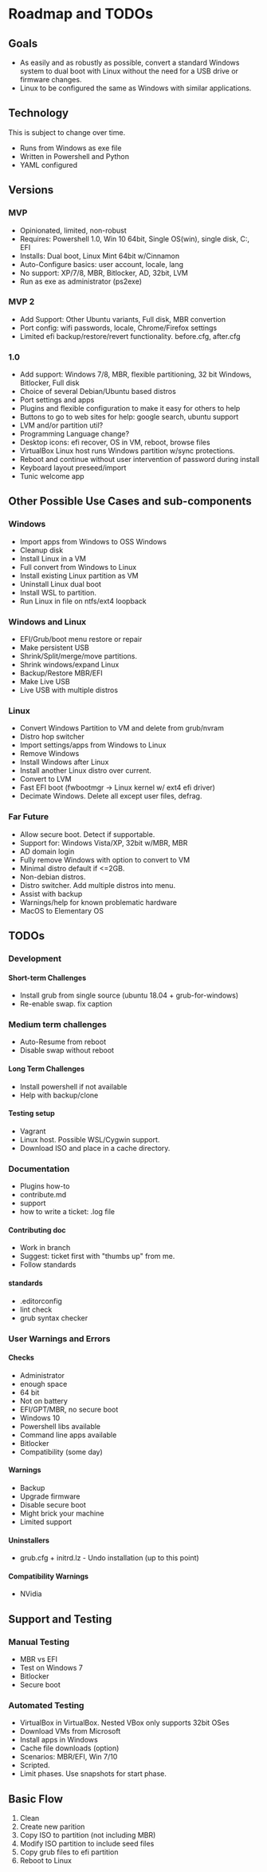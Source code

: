 # Roadmap and TODOs

## Goals

* As easily and as robustly as possible, convert a standard Windows system
to dual boot with Linux without the need for a USB drive or firmware changes.
* Linux to be configured the same as Windows with similar applications.

## Technology

This is subject to change over time.

* Runs from Windows as exe file
* Written in Powershell and Python
* YAML configured

## Versions

### MVP

* Opinionated, limited, non-robust
* Requires: Powershell 1.0, Win 10 64bit, Single OS(win), single disk, C:, EFI
* Installs: Dual boot, Linux Mint 64bit w/Cinnamon
* Auto-Configure basics: user account, locale, lang
* No support: XP/7/8, MBR, Bitlocker, AD, 32bit, LVM
* Run as exe as administrator (ps2exe)

### MVP 2

* Add Support: Other Ubuntu variants, Full disk, MBR convertion
* Port config: wifi passwords, locale, Chrome/Firefox settings
* Limited efi backup/restore/revert functionality.  before.cfg, after.cfg

### 1.0

* Add support: Windows 7/8, MBR, flexible partitioning, 32 bit Windows, Bitlocker, Full disk
* Choice of several Debian/Ubuntu based distros
* Port settings and apps
* Plugins and flexible configuration to make it easy for others to help
* Buttons to go to web sites for help: google search, ubuntu support
* LVM and/or partition util?
* Programming Language change?
* Desktop icons: efi recover, OS in VM, reboot, browse files
* VirtualBox Linux host runs Windows partition w/sync protections.
* Reboot and continue without user intervention of password during install
* Keyboard layout preseed/import
* Tunic welcome app

## Other Possible Use Cases and sub-components

### Windows

* Import apps from Windows to OSS Windows
* Cleanup disk
* Install Linux in a VM
* Full convert from Windows to Linux
* Install existing Linux partition as VM
* Uninstall Linux dual boot
* Install WSL to partition.
* Run Linux in file on ntfs/ext4 loopback

### Windows and Linux

* EFI/Grub/boot menu restore or repair
* Make persistent USB
* Shrink/Split/merge/move partitions.
* Shrink windows/expand Linux
* Backup/Restore MBR/EFI
* Make Live USB
* Live USB with multiple distros

### Linux

* Convert Windows Partition to VM and delete from grub/nvram
* Distro hop switcher
* Import settings/apps from Windows to Linux
* Remove Windows
* Install Windows after Linux
* Install another Linux distro over current.
* Convert to LVM
* Fast EFI boot (fwbootmgr -> Linux kernel w/ ext4 efi driver)
* Decimate Windows.  Delete all except user files, defrag.

### Far Future
* Allow secure boot.  Detect if supportable.
* Support for: Windows Vista/XP, 32bit w/MBR, MBR
* AD domain login
* Fully remove Windows with option to convert to VM
* Minimal distro default if <=2GB.
* Non-debian distros.
* Distro switcher.  Add multiple distros into menu.
* Assist with backup
* Warnings/help for known problematic hardware
* MacOS to Elementary OS

## TODOs

### Development

#### Short-term Challenges
* Install grub from single source (ubuntu 18.04 + grub-for-windows)
* Re-enable swap.  fix caption

### Medium term challenges
* Auto-Resume from reboot
* Disable swap without reboot

#### Long Term Challenges
* Install powershell if not available
* Help with backup/clone

#### Testing setup
* Vagrant
* Linux host.  Possible WSL/Cygwin support.
* Download ISO and place in a cache directory.

### Documentation
* Plugins how-to
* contribute.md
* support
* how to write a ticket: .log file

#### Contributing doc
* Work in branch
* Suggest: ticket first with "thumbs up" from me.
* Follow standards

#### standards
* .editorconfig
* lint check
* grub syntax checker

### User Warnings and Errors

#### Checks

* Administrator
* enough space
* 64 bit
* Not on battery
* EFI/GPT/MBR, no secure boot
* Windows 10
* Powershell libs available
* Command line apps available
* Bitlocker
* Compatibility (some day)

#### Warnings

* Backup
* Upgrade firmware
* Disable secure boot
* Might brick your machine
* Limited support

#### Uninstallers

* grub.cfg + initrd.lz - Undo installation (up to this point)

#### Compatibility Warnings

* NVidia

## Support and Testing

### Manual Testing

* MBR vs EFI
* Test on Windows 7
* Bitlocker
* Secure boot

### Automated Testing
* VirtualBox in VirtualBox. Nested VBox only supports 32bit OSes
* Download VMs from Microsoft
* Install apps in Windows
* Cache file downloads (option)
* Scenarios: MBR/EFI, Win 7/10
* Scripted.
* Limit phases.  Use snapshots for start phase.

## Basic Flow
1. Clean
2. Create new parition
3. Copy ISO to partition (not including MBR)
4. Modify ISO partition to include seed files
5. Copy grub files to efi partition
6. Reboot to Linux

